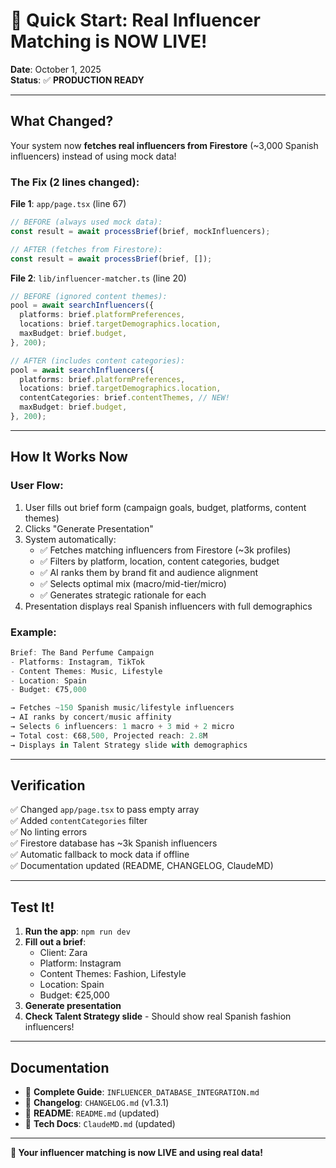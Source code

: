 # 🚀 Quick Start: Real Influencer Matching is NOW LIVE!

**Date**: October 1, 2025  
**Status**: ✅ **PRODUCTION READY**

---

## What Changed?

Your system now **fetches real influencers from Firestore** (~3,000 Spanish influencers) instead of using mock data!

### The Fix (2 lines changed):

**File 1**: `app/page.tsx` (line 67)
```typescript
// BEFORE (always used mock data):
const result = await processBrief(brief, mockInfluencers);

// AFTER (fetches from Firestore):
const result = await processBrief(brief, []);
```

**File 2**: `lib/influencer-matcher.ts` (line 20)
```typescript
// BEFORE (ignored content themes):
pool = await searchInfluencers({
  platforms: brief.platformPreferences,
  locations: brief.targetDemographics.location,
  maxBudget: brief.budget,
}, 200);

// AFTER (includes content categories):
pool = await searchInfluencers({
  platforms: brief.platformPreferences,
  locations: brief.targetDemographics.location,
  contentCategories: brief.contentThemes, // NEW!
  maxBudget: brief.budget,
}, 200);
```

---

## How It Works Now

### User Flow:
1. User fills out brief form (campaign goals, budget, platforms, content themes)
2. Clicks "Generate Presentation"
3. System automatically:
   - ✅ Fetches matching influencers from Firestore (~3k profiles)
   - ✅ Filters by platform, location, content categories, budget
   - ✅ AI ranks them by brand fit and audience alignment
   - ✅ Selects optimal mix (macro/mid-tier/micro)
   - ✅ Generates strategic rationale for each
4. Presentation displays real Spanish influencers with full demographics

### Example:
```typescript
Brief: The Band Perfume Campaign
- Platforms: Instagram, TikTok
- Content Themes: Music, Lifestyle
- Location: Spain
- Budget: €75,000

→ Fetches ~150 Spanish music/lifestyle influencers
→ AI ranks by concert/music affinity
→ Selects 6 influencers: 1 macro + 3 mid + 2 micro
→ Total cost: €68,500, Projected reach: 2.8M
→ Displays in Talent Strategy slide with demographics
```

---

## Verification

✅ Changed `app/page.tsx` to pass empty array  
✅ Added `contentCategories` filter  
✅ No linting errors  
✅ Firestore database has ~3k Spanish influencers  
✅ Automatic fallback to mock data if offline  
✅ Documentation updated (README, CHANGELOG, ClaudeMD)  

---

## Test It!

1. **Run the app**: `npm run dev`
2. **Fill out a brief**: 
   - Client: Zara
   - Platform: Instagram
   - Content Themes: Fashion, Lifestyle
   - Location: Spain
   - Budget: €25,000
3. **Generate presentation**
4. **Check Talent Strategy slide** - Should show real Spanish fashion influencers!

---

## Documentation

- 📘 **Complete Guide**: `INFLUENCER_DATABASE_INTEGRATION.md`
- 📝 **Changelog**: `CHANGELOG.md` (v1.3.1)
- 📖 **README**: `README.md` (updated)
- 🤖 **Tech Docs**: `ClaudeMD.md` (updated)

---

**🎉 Your influencer matching is now LIVE and using real data!**

